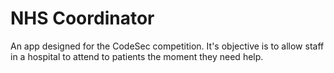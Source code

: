# NHS Coordinator

An app designed for the CodeSec competition. It's objective is to allow staff in a hospital to attend to patients the moment they need help.

